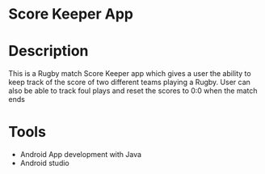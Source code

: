 # Score Keeper App

# Description
This is a Rugby match Score Keeper app which gives a user the ability to keep track of the score of two different teams playing a Rugby. 
User can also be able to track foul plays and reset the scores to 0:0 when the match ends

# Tools
- Android App development with Java
- Android studio
